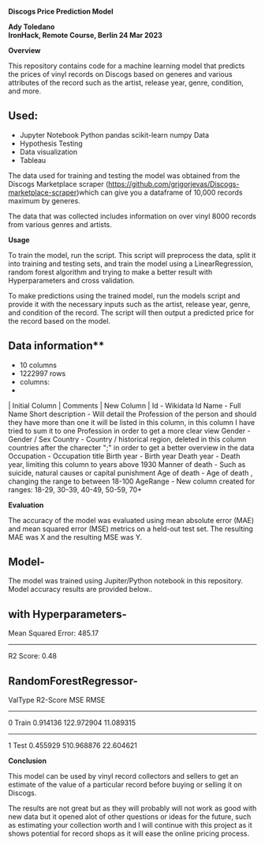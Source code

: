 
**Discogs Price Prediction Model**

**Ady Toledano**  
**IronHack, Remote Course, Berlin 24 Mar 2023**

**Overview**

This repository contains code for a machine learning model that predicts the prices of vinyl records on Discogs based on generes and various attributes of the record such as the artist, release year, genre, condition, and more.

## Used:

* Jupyter Notebook
  Python 
  pandas
  scikit-learn
  numpy
  Data
* Hypothesis Testing 
* Data visualization
* Tableau


The data used for training and testing the model was obtained from the Discogs Marketplace scraper (https://github.com/grigorjevas/Discogs-marketplace-scraper)which can give you a dataframe of 10,000 records maximum by generes.

The data that was collected includes information on over  vinyl 8000 records from various genres and artists.

**Usage**

To train the model, run the script. This script will preprocess the data, split it into training and testing sets, and train the model using a LinearRegression, random forest algorithm and trying to make a better result with Hyperparameters and cross validation.

To make predictions using the trained model, run the models script and provide it with the necessary inputs such as the artist, release year, genre, and condition of the record. The script will then output a predicted price for the record based on the model.

## Data information**

* 10 columns 
* 1222997 rows 
* columns:
* 
| Initial Column | Comments | New Column |
Id - Wikidata Id
Name - Full Name
Short description - Will detail the Profession of the person and should they have more than one it will be listed in this column, in this column I have tried to sum it to one Profession in order to get a more clear view
Gender - Gender / Sex
Country - Country / historical region, deleted in this column countries after the charecter ";" in order to get a better overview in the data
Occupation - Occupation title
Birth year - Birth year
Death year - Death year, limiting this column to years above 1930
Manner of death - Such as suicide, natural causes or capital punishment
Age of death - Age of death , changing the range to between 18-100
AgeRange - New column created for ranges: 18-29, 30-39, 40-49, 50-59, 70+

**Evaluation**

The accuracy of the model was evaluated using mean absolute error (MAE) and mean squared error (MSE) metrics on a held-out test set. The resulting MAE was X and the resulting MSE was Y.

## Model-
The model was trained using Jupiter/Python notebook in this repository. Model accuracy results are provided below..

## with Hyperparameters- 

Mean Squared Error: 485.17
****************************
R2 Score: 0.48

## RandomForestRegressor- 

ValType	R2-Score	  MSE	        RMSE
***************************************
0	Train	0.914136	122.972904	11.089315
***************************************
1	Test	0.455929	510.968876	22.604621


**Conclusion**

This model can be used by vinyl record collectors and sellers to get an estimate of the value of a particular record before buying or selling it on Discogs.

The results are not great but as they will probably will not work as good with new data but it opened alot of other questions or ideas for the future, such as estimating your collection worth and I will continue with this project as it shows potential for record shops as it will ease the online pricing process. 
